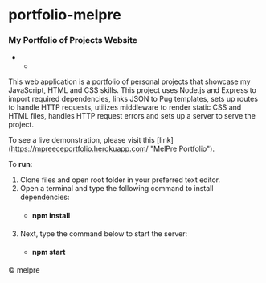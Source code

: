 # portfolio-melpre
### My Portfolio of Projects Website

* * 

This web application is a portfolio of personal projects that showcase my JavaScript, HTML and CSS skills. This project uses Node.js and Express to import required dependencies, links JSON to Pug templates, sets up routes to handle HTTP requests, utilizes middleware to render static CSS and HTML files, handles HTTP request errors and sets up a server to serve the project.

To see a live demonstration, please visit this [link] (https://mpreeceportfolio.herokuapp.com/ "MelPre Portfolio").

To **run**:

1. Clone files and open root folder in your preferred text editor.
2. Open a terminal and type the following command to install dependencies:
    * #### npm install
3. Next, type the command below to start the server:
    * #### npm start





&copy; melpre
